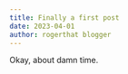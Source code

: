 ```yaml
---
title: Finally a first post
date: 2023-04-01
author: rogerthat blogger
---
```


Okay, about damn time. 
